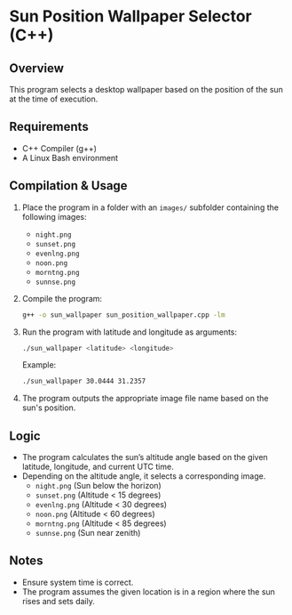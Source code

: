 # Sun Position Wallpaper Selector (C++)

## Overview
This program selects a desktop wallpaper based on the position of the sun at the time of execution.

## Requirements
- C++ Compiler (g++)
- A Linux Bash environment

## Compilation & Usage
1. Place the program in a folder with an `images/` subfolder containing the following images:
   - `night.png`
   - `sunset.png`
   - `evenlng.png`
   - `noon.png`
   - `morntng.png`
   - `sunnse.png`

2. Compile the program:
   ```bash
   g++ -o sun_wallpaper sun_position_wallpaper.cpp -lm
   ```

3. Run the program with latitude and longitude as arguments:
   ```bash
   ./sun_wallpaper <latitude> <longitude>
   ```
   Example:
   ```bash
   ./sun_wallpaper 30.0444 31.2357
   ```

4. The program outputs the appropriate image file name based on the sun's position.

## Logic
- The program calculates the sun’s altitude angle based on the given latitude, longitude, and current UTC time.
- Depending on the altitude angle, it selects a corresponding image.
  - `night.png` (Sun below the horizon)
  - `sunset.png` (Altitude < 15 degrees)
  - `evenlng.png` (Altitude < 30 degrees)
  - `noon.png` (Altitude < 60 degrees)
  - `morntng.png` (Altitude < 85 degrees)
  - `sunnse.png` (Sun near zenith)

## Notes
- Ensure system time is correct.
- The program assumes the given location is in a region where the sun rises and sets daily.

